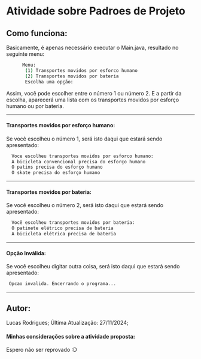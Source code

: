 # Atividade sobre Padroes de Projeto

## Como funciona:

Basicamente, é apenas necessário executar o Main.java, resultado no seguinte menu:

```bash
      Menu:
       (1) Transportes movidos por esforco humano
       (2) Transportes movidos por bateria
       Escolha uma opção:
```

Assim, você pode escolher entre o número 1 ou número 2. E a partir da escolha, aparecerá uma lista com os transportes movidos por esforço humano ou por bateria.

---

#### Transportes movidos por esforço humano:
Se você escolheu o número 1, será isto daqui que estará sendo apresentado:
```bash
  Voce escolheu transportes movidos por esforco humano:
  A bicicleta convencional precisa do esforço humano
  O patins precisa do esforço humano
  O skate precisa do esforço humano
```
---

#### Transportes movidos por bateria:
Se você escolheu o número 2, será isto daqui que estará sendo apresentado:
```bash
  Você escolheu transportes movidos por bateria:
  O patinete elétrico precisa de bateria
  A bicicleta elétrica precisa de bateria
```
---

#### Opção Inválida:
Se você escolheu digitar outra coisa, será isto daqui que estará sendo apresentado:
```bash
 Opcao invalida. Encerrando o programa...
```
---

## Autor:

Lucas Rodrigues;
Última Atualização: 27/11/2024;

#### Minhas considerações sobre a atividade proposta:
Espero não ser reprovado :D
